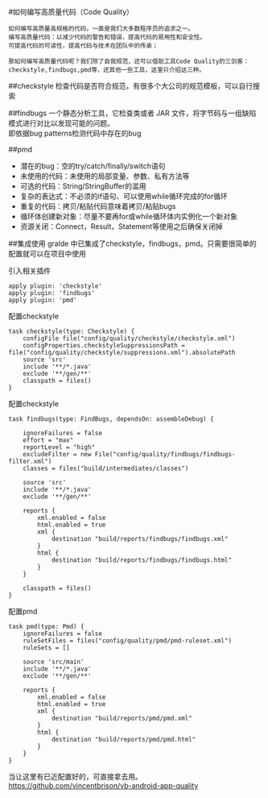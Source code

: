 #如何编写高质量代码（Code Quality） 

	如何编写高质量高规格的代码，一直是我们大多数程序员的追求之一。   
	编写高质量代码：以减少代码的警告和错误，提高代码的易用性和安全性。
	可提高代码的可读性，提高代码与技术在团队中的传承；
	
	那如何编写高质量代码呢？我们除了自我规范，还可以借助工具Code Quality的三剑客：    
	checkstyle,findbugs,pmd等，还其他一些工具，这里只介绍这三种。
	
##checkstyle
检查代码是否符合规范，有很多个大公司的规范模板，可以自行搜索

##findbugs
一个静态分析工具，它检查类或者 JAR 文件，将字节码与一组缺陷模式进行对比以发现可能的问题。     
即依据bug patterns检测代码中存在的bug

##pmd
* 潜在的bug：空的try/catch/finally/switch语句
* 未使用的代码：未使用的局部变量、参数、私有方法等
* 可选的代码：String/StringBuffer的滥用
* 复杂的表达式：不必须的if语句、可以使用while循环完成的for循环
* 重复的代码：拷贝/粘贴代码意味着拷贝/粘贴bugs
* 循环体创建新对象：尽量不要再for或while循环体内实例化一个新对象
* 资源关闭：Connect，Result，Statement等使用之后确保关闭掉

##集成使用
gralde 中已集成了checkstyle，findbugs，pmd。只需要很简单的配置就可以在项目中使用

引入相关插件

	apply plugin: 'checkstyle'
	apply plugin: 'findbugs'
	apply plugin: 'pmd'
	
配置checkstyle

	task checkstyle(type: Checkstyle) {
	    configFile file("config/quality/checkstyle/checkstyle.xml")
	    configProperties.checkstyleSuppressionsPath = file("config/quality/checkstyle/suppressions.xml").absolutePath
	    source 'src'
	    include '**/*.java'
	    exclude '**/gen/**'
	    classpath = files()
	}
配置checkstyle
	
	task findbugs(type: FindBugs, dependsOn: assembleDebug) {
	
	    ignoreFailures = false
	    effort = "max"
	    reportLevel = "high"
	    excludeFilter = new File("config/quality/findbugs/findbugs-filter.xml")
	    classes = files("build/intermediates/classes")
	
	    source 'src'
	    include '**/*.java'
	    exclude '**/gen/**'
	
	    reports {
	        xml.enabled = false
	        html.enabled = true
	        xml {
	            destination "build/reports/findbugs/findbugs.xml"
	        }
	        html {
	            destination "build/reports/findbugs/findbugs.html"
	        }
	    }
	
	    classpath = files()
	}

配置pmd

	task pmd(type: Pmd) {
	    ignoreFailures = false
	    ruleSetFiles = files("config/quality/pmd/pmd-ruleset.xml")
	    ruleSets = []
	
	    source 'src/main'
	    include '**/*.java'
	    exclude '**/gen/**'
	
	    reports {
	        xml.enabled = false
	        html.enabled = true
	        xml {
	            destination "build/reports/pmd/pmd.xml"
	        }
	        html {
	            destination "build/reports/pmd/pmd.html"
	        }
	    }
	}

当让这里有已近配置好的，可直接拿去用。   
https://github.com/vincentbrison/vb-android-app-quality